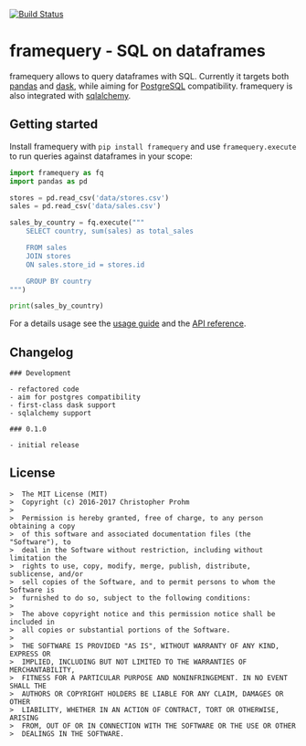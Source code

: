 [![Build Status](https://api.travis-ci.org/chmp/framequery.svg?branch=master)](https://travis-ci.org/chmp/framequery)

# framequery - SQL on dataframes 

framequery allows to query dataframes with SQL. Currently it targets both 
[pandas][] and [dask][], while aiming for [PostgreSQL][postgres] compatibility.
framequery is also integrated with [sqlalchemy][].

[dask]: dask.pydata.org
[pandas]: pandas.pydata.org
[postgres]: https://www.postgresql.org/
[sqlalchemy]: http://www.sqlalchemy.org/

## Getting started

Install framequery with `pip install framequery` and use `framequery.execute` 
to run queries against dataframes in your scope:

```python
import framequery as fq
import pandas as pd

stores = pd.read_csv('data/stores.csv')
sales = pd.read_csv('data/sales.csv')

sales_by_country = fq.execute("""
    SELECT country, sum(sales) as total_sales

    FROM sales
    JOIN stores
    ON sales.store_id = stores.id

    GROUP BY country
""")

print(sales_by_country)
```

For a details usage see the [usage guide](docs/Usage.md) and the 
[API reference](docs/API.md).

## Changelog

```
### Development

- refactored code
- aim for postgres compatibility
- first-class dask support
- sqlalchemy support

### 0.1.0

- initial release

```

## License

```
>  The MIT License (MIT)
>  Copyright (c) 2016-2017 Christopher Prohm
>
>  Permission is hereby granted, free of charge, to any person obtaining a copy
>  of this software and associated documentation files (the "Software"), to
>  deal in the Software without restriction, including without limitation the
>  rights to use, copy, modify, merge, publish, distribute, sublicense, and/or
>  sell copies of the Software, and to permit persons to whom the Software is
>  furnished to do so, subject to the following conditions:
>
>  The above copyright notice and this permission notice shall be included in
>  all copies or substantial portions of the Software.
>
>  THE SOFTWARE IS PROVIDED "AS IS", WITHOUT WARRANTY OF ANY KIND, EXPRESS OR
>  IMPLIED, INCLUDING BUT NOT LIMITED TO THE WARRANTIES OF MERCHANTABILITY,
>  FITNESS FOR A PARTICULAR PURPOSE AND NONINFRINGEMENT. IN NO EVENT SHALL THE
>  AUTHORS OR COPYRIGHT HOLDERS BE LIABLE FOR ANY CLAIM, DAMAGES OR OTHER
>  LIABILITY, WHETHER IN AN ACTION OF CONTRACT, TORT OR OTHERWISE, ARISING
>  FROM, OUT OF OR IN CONNECTION WITH THE SOFTWARE OR THE USE OR OTHER
>  DEALINGS IN THE SOFTWARE.

```